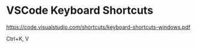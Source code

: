 # VSCode Keyboard Shortcuts

https://code.visualstudio.com/shortcuts/keyboard-shortcuts-windows.pdf

Ctrl+K, V 
